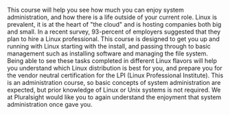 This course will help you see how much you can enjoy system administration, and how there is a life outside of your current role. Linux is prevalent, it is at the heart of "the cloud" and is hosting companies both big and small. In a recent survey, 93-percent of employers suggested that they plan to hire a Linux professional. This course is designed to get you up and running with Linux starting with the install, and passing through to basic management such as installing software and managing the file system. Being able to see these tasks completed in different Linux flavors will help you understand which Linux distribution is best for you, and prepare you for the vendor neutral certification for the LPI (Linux Professional Institute). This is an administration course, so basic concepts of system administration are expected, but prior knowledge of Linux or Unix systems is not required. We at Pluralsight would like you to again understand the enjoyment that system administration once gave you.
